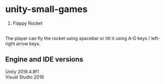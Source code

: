# unity-small-games

1. Flappy Rocket
<br>
The player can fly the rocket using spacebar or tilt it using A-D keys / left-right arrow keys.

## Engine and IDE versions
Unity 2019.4.8f1 
<br> 
Visual Studio 2019
